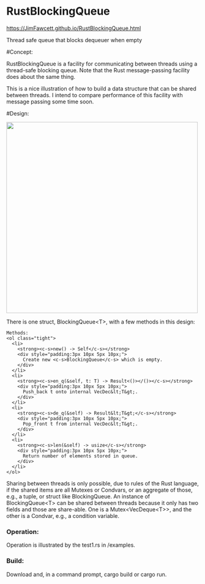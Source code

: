 # RustBlockingQueue

https://JimFawcett.github.io/RustBlockingQueue.html

Thread safe queue that blocks dequeuer when empty

#Concept:

  RustBlockingQueue is a facility for communicating between threads using a thread-safe blocking queue.  Note that
  the Rust message-passing facility does about the same thing.

  This is a nice illustration of how to build a data structure that can be shared between threads.  I intend to compare
  performance of this facility with message passing some time soon.

#Design:

  <img src="https://JimFawcett.github.io/Pictures/BlockingQDiagram.JPG" width="500" />
  
  There is one struct, BlockingQueue&lt;T&gt;, with a few methods in this design:
  
    Methods:
    <ol class="tight">
      <li>
        <strong><c-s>new() -> Self</c-s></strong>
        <div style="padding:3px 10px 5px 10px;">
          Create new <c-s>BlockingQueue</c-s> which is empty.
        </div>
      </li>
      <li>
        <strong><c-s>en_q(&self, t: T) -> Result<()></()></c-s></strong>
        <div style="padding:3px 10px 5px 10px;">
          Push_back t onto internal VecDec&lt;T&gt;.
        </div>
      </li>
      <li>
        <strong><c-s>de_q(&self) -> Result&lt;T&gt;</c-s></strong>
        <div style="padding:3px 10px 5px 10px;">
          Pop_front t from internal VecDec&lt;T&gt;.
        </div>
      </li>
      <li>
        <strong><c-s>len(&self) -> usize</c-s></strong>
        <div style="padding:3px 10px 5px 10px;">
          Return number of elements stored in queue.
        </div>
      </li>
    </ol>
  </indent-block>
  </t-b>
  <t-b>
    Sharing between threads is only possible, due to rules of the Rust language, if the shared items are 
    all Mutexes or Condvars, or an aggregate of those, e.g., a tuple, or struct like BlockingQueue.
  </t-b>
  <t-b>
    An instance of BlockingQueue&lt;T&gt; can be shared between threads because it only has two fields
    and those are share-able.  One is a Mutex&lt;VecDeque&lt;T&gt;&gt;, and the other is a Condvar,
    e.g., a condition variable.
  </t-b>
</t-b>
<div class="clear"></div>
<h3>Operation:</h3>
<t-b class="indent">
  Operation is illustrated by the test1.rs in /examples.
</t-b>
<h3>Build:</h3>
<t-b class="indent">
  Download and, in a command prompt, <c-s>cargo build</c-s> or <c-s>cargo run</c-s>.
</t-b>
